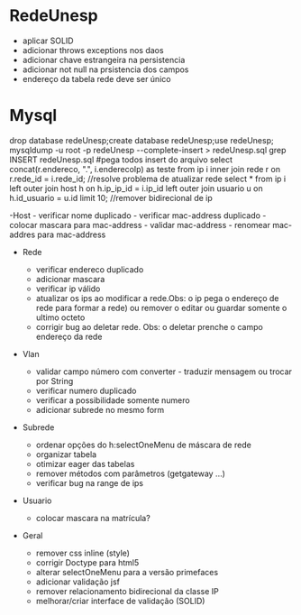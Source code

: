 # RedeUnesp

- aplicar SOLID
- adicionar throws exceptions nos daos
- adicionar chave estrangeira na persistencia
- adicionar not null na prsistencia dos campos
- endereço da tabela rede deve ser único

# Mysql
drop database redeUnesp;create database redeUnesp;use redeUnesp;
mysqldump -u root -p redeUnesp --complete-insert > redeUnesp.sql
grep INSERT redeUnesp.sql #pega todos insert do arquivo
select concat(r.endereco, ".", i.enderecoIp) as teste from ip i inner join rede r on r.rede_id = i.rede_id; //resolve problema de atualizar rede
select * from ip i left outer join host h on  h.ip_ip_id = i.ip_id left outer join usuario u on h.id_usuario = u.id limit 10; //remover bidirecional de ip

-Host
    - verificar nome duplicado
    - verificar mac-address duplicado
    - colocar mascara para mac-address
    - validar mac-address
    - renomear mac-addres para mac-address

- Rede
    - verificar endereco duplicado
    - adicionar mascara
    - verificar ip válido
    - atualizar os ips ao modificar a rede.Obs: o ip pega o endereço de rede para formar a rede) ou remover o editar ou guardar somente o ultimo octeto
    - corrigir bug ao deletar rede. Obs: o deletar prenche o campo endereço da rede

- Vlan
    - validar campo número com converter - traduzir mensagem ou trocar por String
    - verificar numero duplicado
    - verificar a possibilidade somente numero
    - adicionar subrede no mesmo form

- Subrede
    - ordenar opções do h:selectOneMenu de máscara de rede
    - organizar tabela
    - otimizar eager das tabelas
    - remover métodos com parâmetros (getgateway ...)
    - verificar bug na range de ips

- Usuario
    - colocar mascara na matrícula?

- Geral
    - remover css inline (style)
    - corrigir Doctype para html5
    - alterar selectOneMenu para a versão primefaces
    - adicionar validação jsf
    - remover relacionamento bidirecional da classe IP
    - melhorar/criar interface de  validação (SOLID)